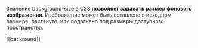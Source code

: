 Значение background-size в CSS **позволяет задавать размер фонового изображения**. Изображение может быть оставлено в исходном размере, растянуто, или подогнано под размеры доступного пространства.

[[backround]]